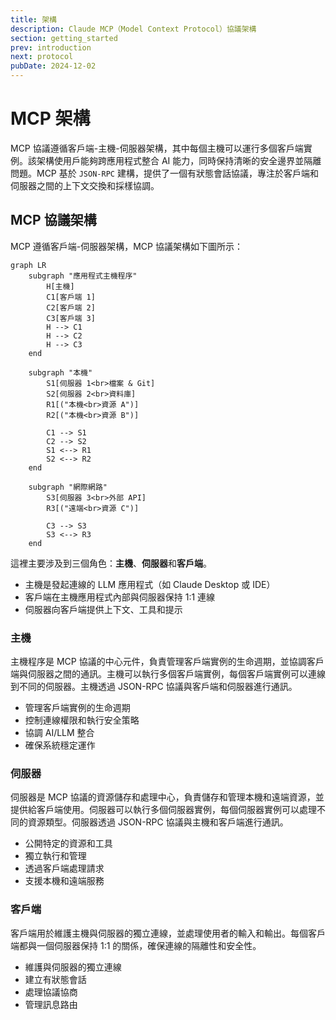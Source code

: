 ```yaml
---
title: 架構
description: Claude MCP（Model Context Protocol）協議架構
section: getting_started
prev: introduction
next: protocol
pubDate: 2024-12-02
---
```


# MCP 架構

MCP 協議遵循客戶端-主機-伺服器架構，其中每個主機可以運行多個客戶端實例。該架構使用戶能夠跨應用程式整合 AI 能力，同時保持清晰的安全邊界並隔離問題。MCP 基於 `JSON-RPC` 建構，提供了一個有狀態會話協議，專注於客戶端和伺服器之間的上下文交換和採樣協調。

## MCP 協議架構

MCP 遵循客戶端-伺服器架構，MCP 協議架構如下圖所示：

```mermaid
graph LR
    subgraph "應用程式主機程序"
        H[主機]
        C1[客戶端 1]
        C2[客戶端 2]
        C3[客戶端 3]
        H --> C1
        H --> C2
        H --> C3
    end

    subgraph "本機"
        S1[伺服器 1<br>檔案 & Git]
        S2[伺服器 2<br>資料庫]
        R1[("本機<br>資源 A")]
        R2[("本機<br>資源 B")]

        C1 --> S1
        C2 --> S2
        S1 <--> R1
        S2 <--> R2
    end

    subgraph "網際網路"
        S3[伺服器 3<br>外部 API]
        R3[("遠端<br>資源 C")]

        C3 --> S3
        S3 <--> R3
    end
```

這裡主要涉及到三個角色：**主機**、**伺服器**和**客戶端**。

- 主機是發起連線的 LLM 應用程式（如 Claude Desktop 或 IDE）
- 客戶端在主機應用程式內部與伺服器保持 1:1 連線
- 伺服器向客戶端提供上下文、工具和提示

### 主機

主機程序是 MCP 協議的中心元件，負責管理客戶端實例的生命週期，並協調客戶端與伺服器之間的通訊。主機可以執行多個客戶端實例，每個客戶端實例可以連線到不同的伺服器。主機透過 JSON-RPC 協議與客戶端和伺服器進行通訊。

- 管理客戶端實例的生命週期
- 控制連線權限和執行安全策略
- 協調 AI/LLM 整合
- 確保系統穩定運作

### 伺服器

伺服器是 MCP 協議的資源儲存和處理中心，負責儲存和管理本機和遠端資源，並提供給客戶端使用。伺服器可以執行多個伺服器實例，每個伺服器實例可以處理不同的資源類型。伺服器透過 JSON-RPC 協議與主機和客戶端進行通訊。

- 公開特定的資源和工具
- 獨立執行和管理
- 透過客戶端處理請求
- 支援本機和遠端服務

### 客戶端

客戶端用於維護主機與伺服器的獨立連線，並處理使用者的輸入和輸出。每個客戶端都與一個伺服器保持 1:1 的關係，確保連線的隔離性和安全性。

- 維護與伺服器的獨立連線
- 建立有狀態會話
- 處理協議協商
- 管理訊息路由
